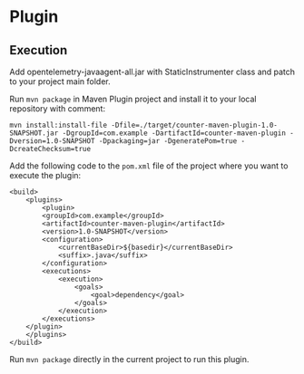 # Plugin
## Execution
Add opentelemetry-javaagent-all.jar with StaticInstrumenter class and patch to your project main folder.

Run `mvn package` in Maven Plugin project and install it to your local repository with comment:

```
mvn install:install-file -Dfile=./target/counter-maven-plugin-1.0-SNAPSHOT.jar -DgroupId=com.example -DartifactId=counter-maven-plugin -Dversion=1.0-SNAPSHOT -Dpackaging=jar -DgeneratePom=true -DcreateChecksum=true
```

Add the following code to the `pom.xml` file of the project where you want to execute the plugin:
```
<build>
    <plugins>
        <plugin>
		<groupId>com.example</groupId>
		<artifactId>counter-maven-plugin</artifactId>
		<version>1.0-SNAPSHOT</version>
		<configuration>
			<currentBaseDir>${basedir}</currentBaseDir>
			<suffix>.java</suffix>
		</configuration>
		<executions>
			<execution>
				<goals>
					<goal>dependency</goal>
				</goals>
			</execution>
		</executions>
	</plugin>
    </plugins>
</build>
```

Run `mvn package` directly in the current project to run this plugin.
